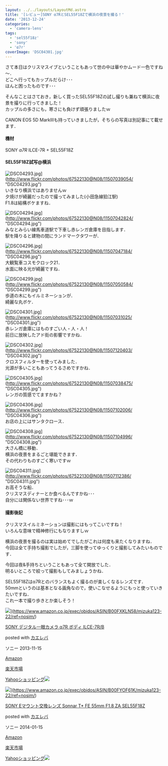 ```yaml
---
layout: ../../layouts/LayoutMd.astro
title: '[レビュー]SONY α7RとSEL55F18Zで横浜の夜景を撮る！'
date: '2013-12-24'
categories:
  - 'camera-lens'
tags:
  - 'sel55f18z'
  - 'sony'
  - 'α7r'
coverImage: 'DSC04301.jpg'
---
```


さて本日はクリスマスイブということもあって世の中は華やかムード一色ですね～．  
どこへ行ってもカップルだらけ･･･  
ほんと困ったものです･･･

そんなことはさておき，新しく買ったSEL55F18Zの試し撮りも兼ねて横浜に夜景を撮りに行ってきました！  
カップルの多さにも，寒さにも負けず頑張りましたｗ

CANON EOS 5D MarkⅢも持っていきましたが，そちらの写真は別記事にて載せます．

#### 機材

SONY _α7R_ ILCE-7R + SEL55F18Z

#### SEL55F18Z試写@横浜

![DSC04293.jpg](/archive/images/11507039054_a25a7ee494_b.jpg)](http://www.flickr.com/photos/67522130@N08/11507039054/ "DSC04293.jpg")  
いきなり横浜ではありませんｗ  
夕焼けが綺麗だったので撮ってみました(小田急線狛江駅)  
F1.8は結構ボケますね．

![DSC04294.jpg](/archive/images/11507042824_a4f5ef016c_b.jpg)](http://www.flickr.com/photos/67522130@N08/11507042824/ "DSC04294.jpg")  
みなとみらい線馬車道駅で下車し赤レンガ倉庫を目指します．  
駅を降りると建物の間にランドマークタワーが．

![DSC04296.jpg](/archive/images/11507047184_e7eb3c4591_b.jpg)](http://www.flickr.com/photos/67522130@N08/11507047184/ "DSC04296.jpg")  
大観覧車コスモクロック21．  
水面に映る光が綺麗ですね．

![DSC04299.jpg](/archive/images/11507050584_7e8d0530b4_b.jpg)](http://www.flickr.com/photos/67522130@N08/11507050584/ "DSC04299.jpg")  
歩道の木にもイルミネーションが．  
綺麗な丸ボケ．

![DSC04301.jpg](/archive/images/11507031025_6f450ef9ef_b.jpg)](http://www.flickr.com/photos/67522130@N08/11507031025/ "DSC04301.jpg")  
赤レンガ倉庫にはものすごい人・人・人！  
前日に放映したアド街の影響ですかね．

![DSC04302.jpg](/archive/images/11507120403_6647af33f2_b.jpg)](http://www.flickr.com/photos/67522130@N08/11507120403/ "DSC04302.jpg")  
クロスフィルターを使ってみました．  
光源が多いこともあってうるさめですかね．

![DSC04305.jpg](/archive/images/11507038475_a2b9c581aa_b.jpg)](http://www.flickr.com/photos/67522130@N08/11507038475/ "DSC04305.jpg")  
レンガの質感でてますかね？

![DSC04306.jpg](/archive/images/11507102006_ae52f158db_b.jpg)](http://www.flickr.com/photos/67522130@N08/11507102006/ "DSC04306.jpg")  
お店の上にはサンタクロース．

![DSC04308.jpg](/archive/images/11507104996_eafd7ab50d_b.jpg)](http://www.flickr.com/photos/67522130@N08/11507104996/ "DSC04308.jpg")  
大さん橋に移動．  
横浜の夜景をまるごと堪能できます．  
その代わりものすごく寒いですｗ

![DSC04311.jpg](/archive/images/11507112386_c528e29470_b.jpg)](http://www.flickr.com/photos/67522130@N08/11507112386/ "DSC04311.jpg")  
お高そうな船．  
クリスマスディナーとか食べるんですかね･･･  
自分には関係ない世界ですね･･･ｗ

#### 撮影後記

クリスマスイルミネーションは撮影にはもってこいですね！  
いろんな意味で精神修行にもなりますしｗ

横浜の夜景を撮るのは実は始めてでしたがこれは何度も来たくなりますね．  
今回は全て手持ち撮影でしたが，三脚を使ってゆっくりと撮影してみたいものです．

今回は夜&手持ちということもあって全て開放でした．  
明るいところで絞って撮影もしてみましょうかね．

SEL55F18Zはα7Rとのバランスもよく撮るのが楽しくなるレンズです．  
50mmというのは基本となる画角なので，使いこなせるようにもっと使っていきたいですね．  
これ一本で撮り歩きとか楽しそう！

![](/archive/images/41O6g3zCUsL._SL160_.jpg)](https://www.amazon.co.jp/exec/obidos/ASIN/B00FXKLN58/mizuka123-22/ref=nosim/)

[SONY デジタル一眼カメラ α7R ボディ ILCE-7R/B](https://www.amazon.co.jp/exec/obidos/ASIN/B00FXKLN58/mizuka123-22/ref=nosim/)

posted with [カエレバ](http://kaereba.com)

ソニー 2013-11-15

[Amazon](http://www.amazon.co.jp/gp/search?keywords=ILCE-7R%2FB&__mk_ja_JP=%83J%83%5E%83J%83i&tag=mizuka123-22 'アマゾン')

[楽天市場](http://hb.afl.rakuten.co.jp/hgc/032b53ee.4b34c5ee.0f4a541e.f440145e/?pc=http%3A%2F%2Fsearch.rakuten.co.jp%2Fsearch%2Fmall%2FILCE-7R%252FB%2F-%2Ff.1-p.1-s.1-sf.0-st.A-v.2%3Fx%3D0%26scid%3Daf_ich_link_urltxt%26m%3Dhttp%3A%2F%2Fm.rakuten.co.jp%2F '楽天市場')

[Yahooショッピング![](//ad.jp.ap.valuecommerce.com/servlet/gifbanner?sid=3066752&pid=881990642)](//ck.jp.ap.valuecommerce.com/servlet/referral?sid=3066752&pid=881990642&vc_url=http%3A%2F%2Fshopping.search.yahoo.co.jp%2Fsearch%3FuIv%3Don%26ei%3DUTF-8%26tab_ex%3Dcommerce%26slider%3D0%26va%3DILCE-7R%252FB 'Yahooショッピング')

![](/archive/images/31yMf%2BGxXVL._SL160_.jpg)](https://www.amazon.co.jp/exec/obidos/ASIN/B00FYOF61K/mizuka123-22/ref=nosim/)

[SONY Eマウント交換レンズ Sonnar T\* FE 55mm F1.8 ZA SEL55F18Z](https://www.amazon.co.jp/exec/obidos/ASIN/B00FYOF61K/mizuka123-22/ref=nosim/)

posted with [カエレバ](http://kaereba.com)

ソニー 2014-01-15

[Amazon](http://www.amazon.co.jp/gp/search?keywords=F1.8%20SEL55F18Z&__mk_ja_JP=%83J%83%5E%83J%83i&tag=mizuka123-22 'アマゾン')

[楽天市場](http://hb.afl.rakuten.co.jp/hgc/032b53ee.4b34c5ee.0f4a541e.f440145e/?pc=http%3A%2F%2Fsearch.rakuten.co.jp%2Fsearch%2Fmall%2FF1.8%2520SEL55F18Z%2F-%2Ff.1-p.1-s.1-sf.0-st.A-v.2%3Fx%3D0%26scid%3Daf_ich_link_urltxt%26m%3Dhttp%3A%2F%2Fm.rakuten.co.jp%2F '楽天市場')

[Yahooショッピング![](//ad.jp.ap.valuecommerce.com/servlet/gifbanner?sid=3066752&pid=881990642)](//ck.jp.ap.valuecommerce.com/servlet/referral?sid=3066752&pid=881990642&vc_url=http%3A%2F%2Fshopping.search.yahoo.co.jp%2Fsearch%3FuIv%3Don%26ei%3DUTF-8%26tab_ex%3Dcommerce%26slider%3D0%26va%3DF1.8%2520SEL55F18Z 'Yahooショッピング')
